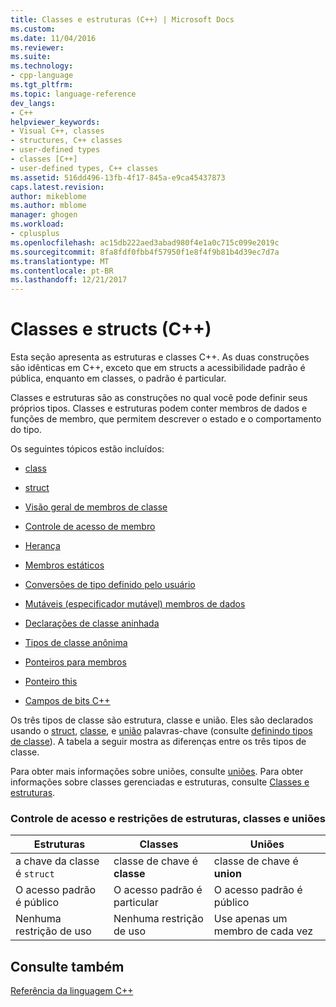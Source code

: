 ```yaml
---
title: Classes e estruturas (C++) | Microsoft Docs
ms.custom: 
ms.date: 11/04/2016
ms.reviewer: 
ms.suite: 
ms.technology:
- cpp-language
ms.tgt_pltfrm: 
ms.topic: language-reference
dev_langs:
- C++
helpviewer_keywords:
- Visual C++, classes
- structures, C++ classes
- user-defined types
- classes [C++]
- user-defined types, C++ classes
ms.assetid: 516dd496-13fb-4f17-845a-e9ca45437873
caps.latest.revision: 
author: mikeblome
ms.author: mblome
manager: ghogen
ms.workload:
- cplusplus
ms.openlocfilehash: ac15db222aed3abad980f4e1a0c715c099e2019c
ms.sourcegitcommit: 8fa8fdf0fbb4f57950f1e8f4f9b81b4d39ec7d7a
ms.translationtype: MT
ms.contentlocale: pt-BR
ms.lasthandoff: 12/21/2017
---
```

# <a name="classes-and-structs-c"></a>Classes e structs (C++)
Esta seção apresenta as estruturas e classes C++. As duas construções são idênticas em C++, exceto que em structs a acessibilidade padrão é pública, enquanto em classes, o padrão é particular.  
  
 Classes e estruturas são as construções no qual você pode definir seus próprios tipos. Classes e estruturas podem conter membros de dados e funções de membro, que permitem descrever o estado e o comportamento do tipo.  
  
 Os seguintes tópicos estão incluídos:  
  
-   [class](../cpp/class-cpp.md)  
  
-   [struct](../cpp/struct-cpp.md)  
  
-   [Visão geral de membros de classe](../cpp/class-member-overview.md)  
  
-   [Controle de acesso de membro](../cpp/member-access-control-cpp.md)  
  
-   [Herança](../cpp/inheritance-cpp.md)  
  
-   [Membros estáticos](../cpp/static-members-cpp.md)  
  
-   [Conversões de tipo definido pelo usuário](../cpp/user-defined-type-conversions-cpp.md)  
  
-   [Mutáveis (especificador mutável) membros de dados](../cpp/mutable-data-members-cpp.md)  
  
-   [Declarações de classe aninhada](../cpp/nested-class-declarations.md)  
  
-   [Tipos de classe anônima](../cpp/anonymous-class-types.md)  
  
-   [Ponteiros para membros](../cpp/pointers-to-members.md)  
  
-   [Ponteiro this](../cpp/this-pointer.md)  
  
-   [Campos de bits C++](../cpp/cpp-bit-fields.md)  
  
 Os três tipos de classe são estrutura, classe e união. Eles são declarados usando o [struct](../cpp/struct-cpp.md), [classe](../cpp/class-cpp.md), e [união](../cpp/unions.md) palavras-chave (consulte [definindo tipos de classe](http://msdn.microsoft.com/en-us/e8c65425-0f3a-4dca-afc2-418c3b1e57da)). A tabela a seguir mostra as diferenças entre os três tipos de classe.  
  
 Para obter mais informações sobre uniões, consulte [uniões](../cpp/unions.md). Para obter informações sobre classes gerenciadas e estruturas, consulte [Classes e estruturas](../windows/classes-and-structs-cpp-component-extensions.md).  
  
### <a name="access-control-and-constraints-of-structures-classes-and-unions"></a>Controle de acesso e restrições de estruturas, classes e uniões  
  
|Estruturas|Classes|Uniões|  
|----------------|-------------|------------|  
|a chave da classe é `struct`|classe de chave é **classe**|classe de chave é **union**|  
|O acesso padrão é público|O acesso padrão é particular|O acesso padrão é público|  
|Nenhuma restrição de uso|Nenhuma restrição de uso|Use apenas um membro de cada vez|  
  
## <a name="see-also"></a>Consulte também  
 [Referência da linguagem C++](../cpp/cpp-language-reference.md)